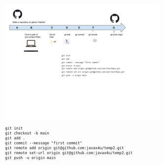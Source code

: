 ![flow diagram](temporary-notepad.jpg)

```
git init
git checkout -b main
git add .
git commit --message "first commit"
git remote add origin git@github.com:javax4u/temp2.git
git remote set-url origin git@github.com:javax4u/temp2.git
git push -u origin main
```
